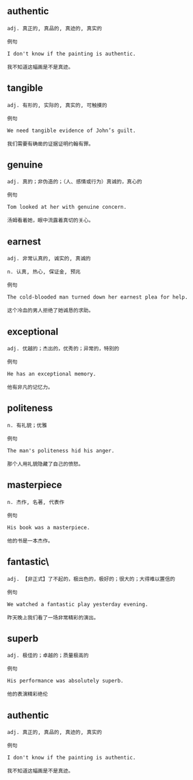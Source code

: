 ## authentic
```
adj. 真正的, 真品的, 真迹的, 真实的

例句

I don't know if the painting is authentic.

我不知道这幅画是不是真迹。
```
## tangible
```
adj. 有形的, 实际的, 真实的, 可触摸的

例句

We need tangible evidence of John’s guilt.

我们需要有确凿的证据证明约翰有罪。
```
## genuine
```
adj. 真的；非伪造的；（人、感情或行为）真诚的，真心的

例句

Tom looked at her with genuine concern.

汤姆看着她，眼中流露着真切的关心。
```
## earnest
```
adj. 非常认真的, 诚实的, 真诚的

n. 认真, 热心, 保证金, 预兆

例句

The cold-blooded man turned down her earnest plea for help.

这个冷血的男人拒绝了她诚恳的求助。
```
## exceptional
```
adj. 优越的；杰出的，优秀的；异常的，特别的

例句

He has an exceptional memory.

他有非凡的记忆力。
```
## politeness
```
n. 有礼貌；优雅

例句

The man's politeness hid his anger.

那个人用礼貌隐藏了自己的愤怒。
```
## masterpiece
```
n. 杰作, 名著, 代表作

例句

His book was a masterpiece.

他的书是一本杰作。
```
## fantastic\
```
adj. 【非正式】了不起的，极出色的，极好的；很大的；大得难以置信的

例句

We watched a fantastic play yesterday evening.

昨天晚上我们看了一场非常精彩的演出。
```
## superb
```
adj. 极佳的；卓越的；质量极高的

例句

His performance was absolutely superb.

他的表演精彩绝伦
```
## authentic
```
adj. 真正的, 真品的, 真迹的, 真实的

例句

I don't know if the painting is authentic.

我不知道这幅画是不是真迹。
```